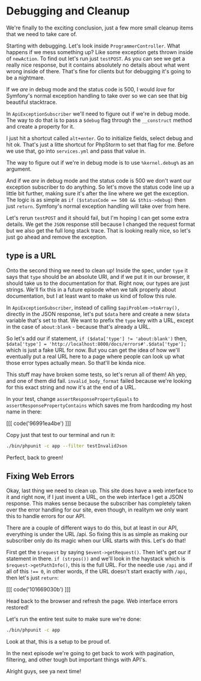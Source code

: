 # Debugging and Cleanup

We're finally to the exciting conclusion, just a few more small cleanup
items that we need to take care of. 

Starting with debugging. Let's look inside `ProgrammerController`. What
happens if we mess something up? Like some exception gets thrown inside
of `newAction`. To find out let's run just `testPOST`. As you can see
we get a really nice response, but it contains absolutely no details about
what went wrong inside of there. That's fine for clients but for debugging 
it's going to be a nightmare.

If we *are* in debug mode and the status code is 500, I would *love* for Symfony's
normal exception handling to take over so we can see that big beautiful stacktrace.

In `ApiExceptionSubscriber` we'll need to figure out if we're in debug mode. The 
way to do that is to pass a `$debug` flag through the `__construct` method and
create a property for it.

I just hit a shortcut called `alt+enter`. Go to initialize fields, select debug and hit
ok. That's just a litte shortcut for PhpStorm to set that flag for me. Before we use that,
go into `services.yml` and pass that value in.

The way to figure out if we're in debug mode is to use `%kernel.debug%` as an argument. 

And if we *are* in debug mode and the status code is 500 we don't want our exception
subscriber to do anything. So let's move the status code line up a little bit further,
making sure it's after the line where we get the exception. The logic is as simple as
`if ($statusCode == 500 && $this->debug)` then just `return`. Symfony's normal exception
handling will take over from here.

Let's rerun `testPOST` and it should fail, but I'm hoping I can get some extra details. We get
the `JSON` response still because I changed the request format but we also get the full long stack
trace. That is looking really nice, so let's just go ahead and remove the exception. 

## type is a URL

Onto the second thing we need to clean up! Inside the spec, under `type` it says that `type` should
be an absolute URI, and if we put it in our browser, it should take us to the documentation for that. 
Right now, our types are just strings. We'll fix this in a future episode when we talk properly about
documentation, but I at least want to make us kind of follow this rule.

In `ApiExceptionSubscriber`, instead of calling `$apiProblem->toArray(),` directly in the JSON response,
let's put `$data` here and create a new `$data` variable that's set to that.
We want to prefix the `type` key with a URL, except in the case of `about:blank` - because
that's already a URL.

So let's add our if statement, `if ($data['type'] != 'about:blank')` then,
`$data['type'] = 'http://localhost:8000/docs/errors#'.$data['type'];` which is just
a fake URL for now. But you can get the idea of how we'll eventually put a real
URL here to a page where people can look up what those error types actually mean.
So that'll be kinda nice.

This stuff may have broken some tests, so let's rerun all of them! Ah yep, and one
of them did fail. `invalid_body_format` failed because we're looking for this exact string
and now it's at the end of a URL.

In your test, change `assertResponsePropertyEquals` to `assertResponsePropertyContains`
which saves me from hardcoding my host name in there:

[[[ code('96991ea4be') ]]]

Copy just that test to our terminal and run it:

```bash
./bin/phpunit -c app --filter testInvalidJson
```

Perfect, back to green!

## Fixing Web Errors

Okay, last thing we need to clean up. This site does have a web interface to it and
right now, if I just invent a URL, on the web interface I get a JSON response. This
makes sense because the subscriber has completely taken over the error handling for
our site, even though, in realitym we only want this to handle errors for our API. 

There are a couple of different ways to do this, but at least in our API, everything is
under the URL /api. So fixing this is as simple as making our subscriber only do
its magic when our URL starts with this. Let's do that!

First get the `$request` by saying `$event->getRequest()`. Then let's get our if
statement in there.  `if (strpos())` and we'll look in the haystack which is
`$request->getPathInfo()`, this is the full URL. For the needle use `/api` and if
all of this `!== 0`, in other words, if the URL doesn't start exactly with `/api`,
then let's just `return`:

[[[ code('101669030b') ]]]

Head back to the browser and refresh the page. Web interface errors restored!

Let's run the entire test suite to make sure we're done:

```bash
./bin/phpunit -c app
```

Look at that, this is a setup to be proud of.

In the next episode we're going to get back to work with pagination, filtering, and
other tough but important things with API's.

Alright guys, see ya next time!
